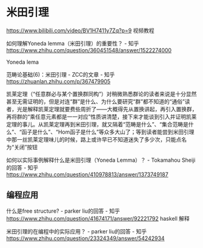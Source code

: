 







# 米田引理

https://www.bilibili.com/video/BV1H7411y7Zq?p=9  视频教程 



如何理解Yoneda lemma（米田引理）的重要性？ - 知乎
https://www.zhihu.com/question/360451548/answer/1522274000

















Yoneda lema



范畴论基础(6)：米田引理 - ZCC的文章 - 知乎
https://zhuanlan.zhihu.com/p/367479905




凯莱定理（“任意群必与某个置换群同构”）对稍微熟悉群论的读者来说是十分显然甚至无需证明的，但是对连“群”是什么、为什么要研究“群”都不知道的“通俗”读者，光是解释凯莱定理就要费些周折了——大概得先从置换讲起，再引入置换群，再将群的“乘任意元素都是一一对应”性质讲清楚，接下来才能谈到引入并证明凯莱定理的事儿。从凯莱定理再到米田引理，就又隔着“范畴是什么”、“集合范畴是什么”、“函子是什么”、“Hom函子是什么”等众多大山了；等到读者能尝到米田引理中那一丝凯莱定理味儿的时候，路上或许早已不知道迷失了多少次，只能点名为“关闭”按钮


如何以实际事例解释什么是米田引理（Yoneda Lemma）？ - Tokamahou Sheiji的回答 - 知乎
https://www.zhihu.com/question/410978813/answer/1373749187





## 编程应用

什么是free structure? - parker liu的回答 - 知乎
https://www.zhihu.com/question/41674171/answer/92221792 haskell 解释


米田引理的在编程中的实际应用？ - parker liu的回答 - 知乎
https://www.zhihu.com/question/23324349/answer/54242934



































































